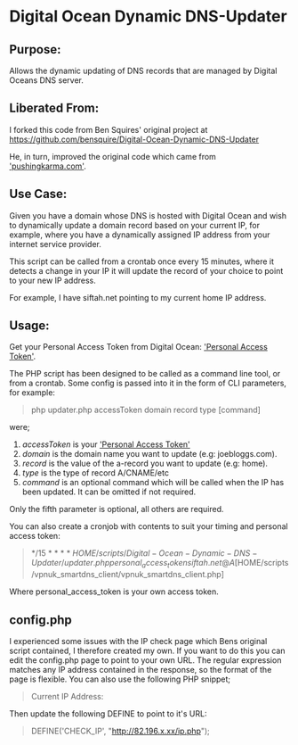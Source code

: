 Digital Ocean Dynamic DNS-Updater
=================================

Purpose:
--------
Allows the dynamic updating of DNS records that are managed by Digital Oceans DNS server.


Liberated From:
---------------
I forked this code from Ben Squires' original project at https://github.com/bensquire/Digital-Ocean-Dynamic-DNS-Updater

He, in turn, improved the original code which came from ['pushingkarma.com'](http://pushingkarma.com/notebook/dynamic-dns-your-home-pc-using-digitaloceans-api/).

Use Case:
------
Given you have a domain whose DNS is hosted with Digital Ocean and wish to dynamically update a domain record based on your current IP, for example, where you have a dynamically assigned IP address from your internet service provider.

This script can be called from a crontab once every 15 minutes, where it detects a change in your IP it will update the record of your choice to point to your new IP address.

For example, I have siftah.net pointing to my current home IP address.

Usage:
------
Get your Personal Access Token from Digital Ocean: ['Personal Access Token'](https://cloud.digitalocean.com/settings/applications).

The PHP script has been designed to be called as a command line tool, or from a crontab. Some config is passed into it in the form of CLI parameters, for example:

> php updater.php accessToken domain record type [command]

were;
1. *accessToken* is your ['Personal Access Token'](https://cloud.digitalocean.com/settings/applications)
2. *domain* is the domain name you want to update (e.g: joebloggs.com).
3. *record* is the value of the a-record you want to update (e.g: home).
4. *type* is the type of record A/CNAME/etc
5. *command* is an optional command which will be called when the IP has been updated. It can be omitted if not required.

Only the fifth parameter is optional, all others are required.

You can also create a cronjob with contents to suit your timing and personal access token:
> */15 * * * * $HOME/scripts/Digital-Ocean-Dynamic-DNS-Updater/updater.php personal_access_token siftah.net @ A [$HOME/scripts/vpnuk_smartdns_client/vpnuk_smartdns_client.php]

Where personal_access_token is your own access token.

config.php
------
I experienced some issues with the IP check page which Bens original script contained, I therefore created my own. If you want to do this you can edit the config.php page to point to your own URL. The regular expression matches any IP address contained in the response, so the format of the page is flexible. You can also use the following PHP snippet;

> <html><head><title>Current IP Check</title></head><body>Current IP Address: <?php
> echo $_SERVER['REMOTE_ADDR'];
> ?></body></html>

Then update the following DEFINE to point to it's URL:
> DEFINE('CHECK_IP', "http://82.196.x.xx/ip.php");


